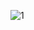 ![1](https://user-images.githubusercontent.com/116643810/202291501-7f27baca-c4ae-4248-af35-b318efa8c9de.png)
